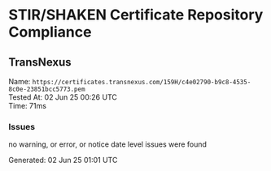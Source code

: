 # STIR/SHAKEN Certificate Repository Compliance

## TransNexus

Name: `https://certificates.transnexus.com/159H/c4e02790-b9c8-4535-8c0e-23851bcc5773.pem`\
Tested At: 02 Jun 25 00:26 UTC\
Time: 71ms

### Issues

no warning, or error, or notice date level issues were found

Generated: 02 Jun 25 01:01 UTC